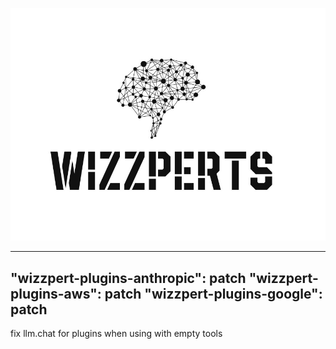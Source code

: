 ![Wizzpert Logo](wizzpert-plugins/assets/logo.png)

---
"wizzpert-plugins-anthropic": patch
"wizzpert-plugins-aws": patch
"wizzpert-plugins-google": patch
---

fix llm.chat for plugins when using with empty tools
